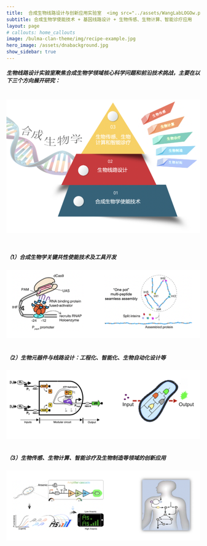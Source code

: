 ```yaml
---
title:  合成生物线路设计与创新应用实验室  <img src="../assets/WangLabLOGOw.png"  style="vertical-align:middle" width="430px">  
subtitle: 合成生物学使能技术 + 基因线路设计 + 生物传感、生物计算、智能诊疗应用
layout: page
# callouts: home_callouts
image: /bulma-clan-theme/img/recipe-example.jpg
hero_image: /assets/dnabackground.jpg
show_sidebar: true
---
```


##### 生物线路设计实验室聚焦合成生物学领域核心科学问题和前沿技术挑战，主要在以下三个方向展开研究：
&nbsp;&nbsp;&nbsp;&nbsp;&nbsp;&nbsp;<img alt="" src="../assets/b1.png" width="620px">
<!-- <img alt="" src="../assets/b1.png" width="100%"> -->
<br>

##### （1）合成生物学关键共性使能技术及工具开发 
<img alt="" src="../assets/b2.png" width="620px">
<!-- <img alt="" src="../assets/b2.png" width="100%"> -->
<br>
<br>

##### （2）生物元器件与线路设计：工程化、智能化、生物自动化设计等 
<img alt="" src="../assets/b3.png" width="620px">
<!-- <img alt="" src="../assets/b3.png" width="100%"> -->
<br>
<br>

##### （3）生物传感、生物计算、智能诊疗及生物制造等领域的创新应用 
<img alt="" src="../assets/b4.png" width="620px">
<!-- <img alt="" src="../assets/b4.png" width="100%"> -->
<br>
<br>







